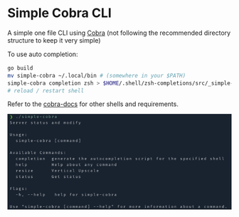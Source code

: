 # Simple Cobra CLI

A simple one file CLI using [Cobra](https://github.com/spf13/cobra) (not following the recommended directory structure to keep it very simple)

To use auto completion:

```sh
go build
mv simple-cobra ~/.local/bin # (somewhere in your $PATH)
simple-cobra completion zsh > $HOME/.shell/zsh-completions/src/_simple-cobra
# reload / restart shell
```

Refer to the [cobra-docs](https://github.com/spf13/cobra/blob/main/shell_completions.md) for other shells and requirements.

![](./screen.png)
